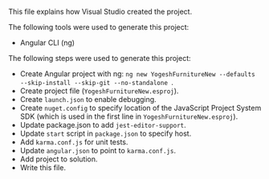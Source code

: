 This file explains how Visual Studio created the project.

The following tools were used to generate this project:
- Angular CLI (ng)

The following steps were used to generate this project:
- Create Angular project with ng: `ng new YogeshFurnitureNew --defaults --skip-install --skip-git --no-standalone `.
- Create project file (`YogeshFurnitureNew.esproj`).
- Create `launch.json` to enable debugging.
- Create `nuget.config` to specify location of the JavaScript Project System SDK (which is used in the first line in `YogeshFurnitureNew.esproj`).
- Update package.json to add `jest-editor-support`.
- Update `start` script in `package.json` to specify host.
- Add `karma.conf.js` for unit tests.
- Update `angular.json` to point to `karma.conf.js`.
- Add project to solution.
- Write this file.
